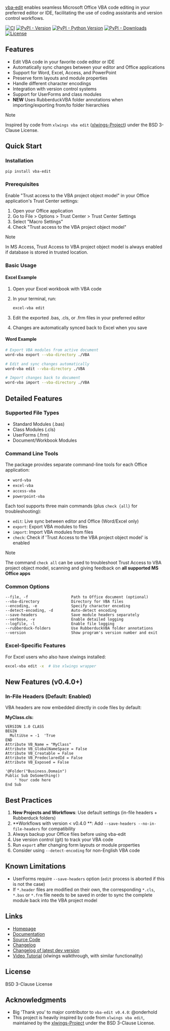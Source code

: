 [vba-edit](https://github.com/markuskiller/vba-edit) enables seamless Microsoft Office VBA code editing in your preferred editor or IDE, facilitating the use of coding assistants and version control workflows.

[![CI](https://github.com/markuskiller/vba-edit/actions/workflows/test.yaml/badge.svg)](https://github.com/markuskiller/vba-edit/actions/workflows/test.yaml)
[![PyPI - Version](https://img.shields.io/pypi/v/vba-edit.svg)](https://pypi.org/project/vba-edit)
[![PyPI - Python Version](https://img.shields.io/pypi/pyversions/vba-edit.svg)](https://pypi.org/project/vba-edit)
[![PyPI - Downloads](https://img.shields.io/pypi/dm/vba-edit)](https://pypi.org/project/vba-edit)
[![License](https://img.shields.io/badge/License-BSD_3--Clause-blue.svg)](https://opensource.org/licenses/BSD-3-Clause)

## Features

- Edit VBA code in your favorite code editor or IDE
- Automatically sync changes between your editor and Office applications
- Support for Word, Excel, Access, and PowerPoint
- Preserve form layouts and module properties
- Handle different character encodings
- Integration with version control systems
- Support for UserForms and class modules
- **NEW** Uses RubberduckVBA folder annotations when importing/exporting from/to folder hierarchies

> [!NOTE]
> Inspired by code from ``xlwings vba edit`` ([xlwings-Project](https://www.xlwings.org/)) under the BSD 3-Clause License.

## Quick Start

### Installation

```bash
pip install vba-edit
```

### Prerequisites

Enable "Trust access to the VBA project object model" in your Office application's Trust Center settings:

1. Open your Office application
2. Go to File > Options > Trust Center > Trust Center Settings
3. Select "Macro Settings"
4. Check "Trust access to the VBA project object model"

> [!NOTE]
> In MS Access, Trust Access to VBA project object model is always enabled if database is stored in trusted location.

### Basic Usage

#### Excel Example

1. Open your Excel workbook with VBA code
2. In your terminal, run:

    ```bash
    excel-vba edit
    ```

3. Edit the exported .bas, .cls, or .frm files in your preferred editor
4. Changes are automatically synced back to Excel when you save

#### Word Example

```bash
# Export VBA modules from active document
word-vba export --vba-directory ./VBA

# Edit and sync changes automatically
word-vba edit --vba-directory ./VBA

# Import changes back to document
word-vba import --vba-directory ./VBA
```

## Detailed Features

### Supported File Types

- Standard Modules (.bas)
- Class Modules (.cls)
- UserForms (.frm)
- Document/Workbook Modules

### Command Line Tools

The package provides separate command-line tools for each Office application:

- `word-vba`
- `excel-vba`
- `access-vba`
- `powerpoint-vba`

Each tool supports three main commands (plus `check {all}` for troubleshooting):

- `edit`: Live sync between editor and Office (Word/Excel only)
- `export`: Export VBA modules to files
- `import`: Import VBA modules from files
- `check`: Check if 'Trust Access to the VBA project object model' is enabled

> [!NOTE]
> The command `check all` can be used to troubleshoot Trust Access to VBA project object model,
> scanning and giving feedback on **all supported MS Office apps**

### Common Options

```text
--file, -f                   Path to Office document (optional)
--vba-directory              Directory for VBA files
--encoding, -e               Specify character encoding
--detect-encoding, -d        Auto-detect encoding
--save-headers               Save module headers separately
--verbose, -v                Enable detailed logging
--logfile, -l                Enable file logging
--rubberduck-folders         Use RubberduckVBA folder annotations
--version                    Show program's version number and exit
```

### Excel-Specific Features

For Excel users who also have xlwings installed:

```bash
excel-vba edit -x  # Use xlwings wrapper
```

## New Features (v0.4.0+)

### In-File Headers (Default: Enabled)
VBA headers are now embedded directly in code files by default:

**MyClass.cls:**
```vba
VERSION 1.0 CLASS
BEGIN
  MultiUse = -1  'True
END
Attribute VB_Name = "MyClass"
Attribute VB_GlobalNameSpace = False
Attribute VB_Creatable = False
Attribute VB_PredeclaredId = False
Attribute VB_Exposed = False

'@Folder("Business.Domain")
Public Sub DoSomething()
    ' Your code here
End Sub
```

## Best Practices

1. **New Projects and Workflows**: Use default settings (in-file headers + Rubberduck folders)
2. **Workflows with version < v0.4.0 **: Add `--save-headers --no-in-file-headers` for compatibility
3. Always backup your Office files before using vba-edit
4. Use version control (git) to track your VBA code
5. Run `export` after changing form layouts or module properties
6. Consider using `--detect-encoding` for non-English VBA code

## Known Limitations

- UserForms require `--save-headers` option (`edit` process is aborted if this is not the case)
- If `*.header` files are modified on their own, the corresponding `*.cls`, `*.bas` or `*.frm` file needs to be saved in order to sync the complete module back into the VBA project model

## Links

- [Homepage](https://langui.ch/current-projects/vba-edit/)
- [Documentation](https://github.com/markuskiller/vba-edit/blob/main/README.md)
- [Source Code](https://github.com/markuskiller/vba-edit)
- [Changelog](https://github.com/markuskiller/vba-edit/blob/main/CHANGELOG.md)
- [Changelog of latest dev version](https://github.com/markuskiller/vba-edit/blob/dev/CHANGELOG.md)
- [Video Tutorial](https://www.youtube.com/watch?v=xoO-Fx0fTpM) (xlwings walkthrough, with similar functionality)

## License

BSD 3-Clause License

## Acknowledgments

- Big 'Thank you' to major contributor to `vba-edit v0.4.0`: @onderhold
- This project is heavily inspired by code from `xlwings vba edit`, maintained by the [xlwings-Project](https://www.xlwings.org/) under the BSD 3-Clause License.